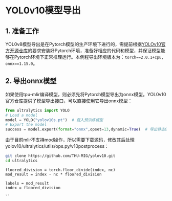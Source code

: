 # YOL0v10模型导出
## 1. 准备工作
YOL0v8模型导出是在Pytorch模型的生产环境下进行的，需提前根据[​YOLOv10官方开源仓库](https://github.com/THU-MIG/yolov10)的要求安装好Pytorch环境，准备好相应的代码和模型，并保证模型能够在Pytorch环境下正常推理运行。本例程导出环境版本为：`torch==2.0.1+cpu, onnx==1.15.0`。


## 2. 导出onnx模型
如果使用tpu-mlir编译模型，则必须先将Pytorch模型导出为onnx模型。YOL0v10官方仓库提供了模型导出接口，可以直接使用它导出onnx模型：

```python
from ultralytics import YOLO
# Load a model
model = YOLO("yolov10s.pt")  # 载入预训练模型
# Export the model
success = model.export(format="onnx",opset=13,dynamic=True)  # 导出静态ONNX模型，需设置batch参数注意opset为12/13
```


由于目前mlir不支持mod操作，所以需要下载源码，修改其后处理yolov10/ultralytics/utils/ops.py/v10postprocess：
```bash
git clone https://github.com/THU-MIG/yolov10.git
cd ultralytics
```

```
floored_division = torch.floor_divide(index, nc)
mod_result = index - nc * floored_division

labels = mod_result
index = floored_division

``